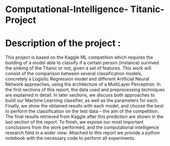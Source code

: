 # Computational-Intelligence- Titanic-Project

# Description of the project : 
This project is based on the Kaggle ML competition which requires the building of a model able to classify if a certain person (instance) survived the sinking of the Titanic or not, given a set of features. This work will consist of the comparison between several classification models, concretely a Logistic Regression model and different Artificial Neural Network approaches, using the architecture of a MultiLayer Perceptron. In the first sections of this report, the data used and preprocessing techniques are explained in detail. In later sections, we discuss both approaches to build our Machine Learning classifier, as well as the parameters for each. Finally, we show the obtained results with each model, and choose the best to perform the classification on the test data – the aim of the competition. The final results retrieved from Kaggle after this prediction are shown in the last section of the report. To finish, we expose our most important conclusions from the work performed, and the computational intelligence research field in a wider view. Attached to this report we provide a python notebook with the necessary code to perform all experiments.


